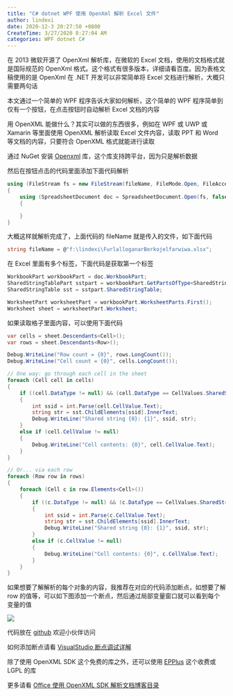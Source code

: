 ```yaml
---
title: "C# dotnet WPF 使用 OpenXml 解析 Excel 文件"
author: lindexi
date: 2020-12-3 20:27:50 +0800
CreateTime: 3/27/2020 8:27:04 AM
categories: WPF dotnet C#
---
```


在 2013 微软开源了 OpenXml 解析库，在微软的 Excel 文档，使用的文档格式就是国际规范的 OpenXml 格式。这个格式有很多版本，详细请看百度。因为表格文稿使用的是 OpenXml 在 .NET 开发可以非常简单将 Excel 文档进行解析，大概只需要两句话

<!--more-->


<!-- CreateTime:3/27/2020 8:27:04 AM -->



本文通过一个简单的 WPF 程序告诉大家如何解析，这个简单的 WPF 程序简单到仅有一个按钮，在点击按钮时自动解析 Excel 文档的内容

用 OpenXML 能做什么？其实可以做的东西很多，例如在 WPF 或 UWP 或 Xamarin 等里面使用 OpenXML 解析读取 Excel 文件内容，读取 PPT 和 Word 等文档的内容，只要符合 OpenXML 格式就能进行读取

通过 NuGet 安装 [Openxml](https://www.nuget.org/packages/DocumentFormat.OpenXml) 库，这个库支持跨平台，因为只是解析数据

然后在按钮点击的代码里面添加下面代码解析

```csharp
using (FileStream fs = new FileStream(fileName, FileMode.Open, FileAccess.Read, FileShare.ReadWrite))
{
    using (SpreadsheetDocument doc = SpreadsheetDocument.Open(fs, false))
    {

    }
}
```

大概这样就解析完成了，上面代码的 fileName 就是传入的文件，如下面代码

```csharp
string fileName = @"f:\lindexi\FurlalloganarBerkojelfarwiwa.xlsx";
```

在 Excel 里面有多个标签，下面代码是获取第一个标签

```csharp
WorkbookPart workbookPart = doc.WorkbookPart;
SharedStringTablePart sstpart = workbookPart.GetPartsOfType<SharedStringTablePart>().First();
SharedStringTable sst = sstpart.SharedStringTable;

WorksheetPart worksheetPart = workbookPart.WorksheetParts.First();
Worksheet sheet = worksheetPart.Worksheet;
```

如果读取格子里面内容，可以使用下面代码

```csharp
var cells = sheet.Descendants<Cell>();
var rows = sheet.Descendants<Row>();

Debug.WriteLine("Row count = {0}", rows.LongCount());
Debug.WriteLine("Cell count = {0}", cells.LongCount());

// One way: go through each cell in the sheet
foreach (Cell cell in cells)
{
    if ((cell.DataType != null) && (cell.DataType == CellValues.SharedString))
    {
        int ssid = int.Parse(cell.CellValue.Text);
        string str = sst.ChildElements[ssid].InnerText;
        Debug.WriteLine("Shared string {0}: {1}", ssid, str);
    }
    else if (cell.CellValue != null)
    {
        Debug.WriteLine("Cell contents: {0}", cell.CellValue.Text);
    }
}

// Or... via each row
foreach (Row row in rows)
{
    foreach (Cell c in row.Elements<Cell>())
    {
        if ((c.DataType != null) && (c.DataType == CellValues.SharedString))
        {
            int ssid = int.Parse(c.CellValue.Text);
            string str = sst.ChildElements[ssid].InnerText;
            Debug.WriteLine("Shared string {0}: {1}", ssid, str);
        }
        else if (c.CellValue != null)
        {
            Debug.WriteLine("Cell contents: {0}", c.CellValue.Text);
        }
    }
}
```

如果想要了解解析的每个对象的内容，我推荐在对应的代码添加断点，如想要了解 row 的值等，可以如下图添加一个断点，然后通过局部变量窗口就可以看到每个变量的值

<!-- ![](image/C# dotnet 使用 OpenXml 解析 Excel 文件/C# dotnet 使用 OpenXml 解析 Excel 文件0.png) -->

![](http://image.acmx.xyz/lindexi%2F2020327827229928.jpg)

代码放在 [github](https://github.com/lindexi/lindexi_gd/tree/21318ca39e614382a512ea354dfebf31b9fccf8e/Babukeelleneeoai) 欢迎小伙伴访问

如何添加断点请看 [VisualStudio 断点调试详解](https://blog.lindexi.com/post/VisualStudio-%E6%96%AD%E7%82%B9%E8%B0%83%E8%AF%95%E8%AF%A6%E8%A7%A3.html )

除了使用 OpenXML SDK 这个免费的库之外，还可以使用 [EPPlus](https://github.com/EPPlusSoftware/EPPlus ) 这个收费或 LGPL 的库

更多请看 [Office 使用 OpenXML SDK 解析文档博客目录](https://blog.lindexi.com/post/Office-%E4%BD%BF%E7%94%A8-OpenXML-SDK-%E8%A7%A3%E6%9E%90%E6%96%87%E6%A1%A3%E5%8D%9A%E5%AE%A2%E7%9B%AE%E5%BD%95.html )

